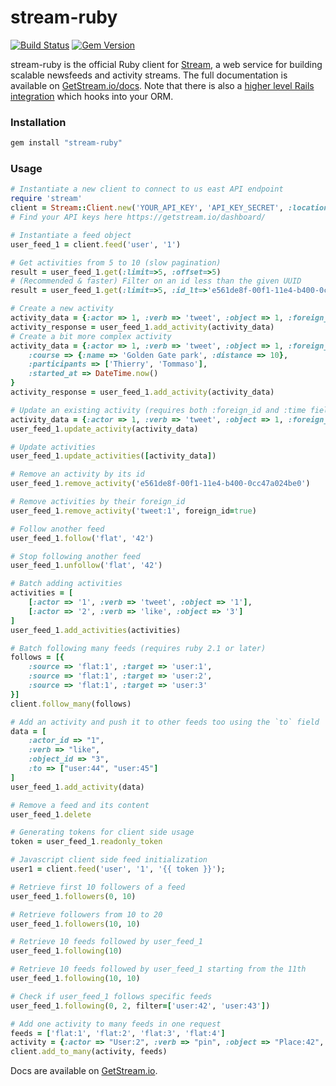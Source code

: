 stream-ruby
===========

[![Build Status](https://travis-ci.org/GetStream/stream-ruby.svg?branch=master)](https://travis-ci.org/GetStream/stream-ruby) [![Gem Version](https://badge.fury.io/rb/stream-ruby.svg)](http://badge.fury.io/rb/stream-ruby)

stream-ruby is the official Ruby client for [Stream](https://getstream.io/), a web service for building scalable newsfeeds and activity streams.
The full documentation is available on [GetStream.io/docs](http://getstream.io/docs/). Note that there is also a [higher level Rails integration](https://github.com/getstream/stream-rails) which hooks into your ORM.

### Installation

```bash
gem install "stream-ruby"
```

### Usage

```ruby
# Instantiate a new client to connect to us east API endpoint
require 'stream'
client = Stream::Client.new('YOUR_API_KEY', 'API_KEY_SECRET', :location => 'us-east')
# Find your API keys here https://getstream.io/dashboard/

# Instantiate a feed object
user_feed_1 = client.feed('user', '1')

# Get activities from 5 to 10 (slow pagination)
result = user_feed_1.get(:limit=>5, :offset=>5)
# (Recommended & faster) Filter on an id less than the given UUID
result = user_feed_1.get(:limit=>5, :id_lt=>'e561de8f-00f1-11e4-b400-0cc47a024be0')

# Create a new activity
activity_data = {:actor => 1, :verb => 'tweet', :object => 1, :foreign_id => 'tweet:1'}
activity_response = user_feed_1.add_activity(activity_data)
# Create a bit more complex activity
activity_data = {:actor => 1, :verb => 'tweet', :object => 1, :foreign_id => 'tweet:1',
	:course => {:name => 'Golden Gate park', :distance => 10},
	:participants => ['Thierry', 'Tommaso'],
	:started_at => DateTime.now()
}
activity_response = user_feed_1.add_activity(activity_data)

# Update an existing activity (requires both :foreign_id and :time fields)
activity_data = {:actor => 1, :verb => 'tweet', :object => 1, :foreign_id => 'tweet:1', :popularity => 100, :time => '2016-05-13T16:12:30'}
user_feed_1.update_activity(activity_data)

# Update activities
user_feed_1.update_activities([activity_data])

# Remove an activity by its id
user_feed_1.remove_activity('e561de8f-00f1-11e4-b400-0cc47a024be0')

# Remove activities by their foreign_id
user_feed_1.remove_activity('tweet:1', foreign_id=true)

# Follow another feed
user_feed_1.follow('flat', '42')

# Stop following another feed
user_feed_1.unfollow('flat', '42')

# Batch adding activities
activities = [
    [:actor => '1', :verb => 'tweet', :object => '1'],
    [:actor => '2', :verb => 'like', :object => '3']
]
user_feed_1.add_activities(activities)

# Batch following many feeds (requires ruby 2.1 or later)
follows = [{
    :source => 'flat:1', :target => 'user:1',
    :source => 'flat:1', :target => 'user:2',
    :source => 'flat:1', :target => 'user:3'
}]
client.follow_many(follows)

# Add an activity and push it to other feeds too using the `to` field
data = [
    :actor_id => "1",
    :verb => "like",
    :object_id => "3",
    :to => ["user:44", "user:45"]
]
user_feed_1.add_activity(data)

# Remove a feed and its content
user_feed_1.delete

# Generating tokens for client side usage
token = user_feed_1.readonly_token

# Javascript client side feed initialization
user1 = client.feed('user', '1', '{{ token }}');

# Retrieve first 10 followers of a feed
user_feed_1.followers(0, 10)

# Retrieve followers from 10 to 20
user_feed_1.followers(10, 10)

# Retrieve 10 feeds followed by user_feed_1
user_feed_1.following(10)

# Retrieve 10 feeds followed by user_feed_1 starting from the 11th
user_feed_1.following(10, 10)

# Check if user_feed_1 follows specific feeds
user_feed_1.following(0, 2, filter=['user:42', 'user:43'])

# Add one activity to many feeds in one request
feeds = ['flat:1', 'flat:2', 'flat:3', 'flat:4']
activity = {:actor => "User:2", :verb => "pin", :object => "Place:42", :target => "Board:1"}
client.add_to_many(activity, feeds)
```

Docs are available on [GetStream.io](http://getstream.io/docs/).
